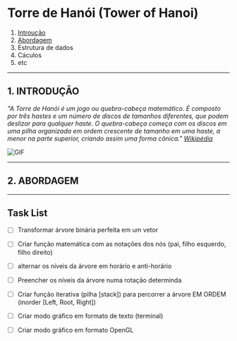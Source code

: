 # Torre de Hanói (Tower of Hanoi)

1. [Introução](#1-introduÇÃo)
2. [Abordagem](#2-abordagem)
3. Estrutura de dados
4. Cáculos
5. etc

---

## 1. INTRODUÇÃO

*"A Torre de Hanói é um jogo ou quebra-cabeça matemático. É composto por três hastes e um número de discos de tamanhos diferentes, que podem deslizar para qualquer haste. O quebra-cabeça começa com os discos em uma pilha organizada em ordem crescente de tamanho em uma haste, a menor na parte superior, criando assim uma forma cônica." [Wikipédia](https://en.wikipedia.org/wiki/Tower_of_Hanoi)*

![GIF](https://media.giphy.com/media/rutTKcoKSCSYM/giphy.gif)

---
## 2. ABORDAGEM

---

## Task List

- [ ]  Transformar árvore binária perfeita em um vetor
- [ ]  Criar função matemática com as notações dos nós \(pai, filho esquerdo, filho direito\)
- [ ]  alternar os níveis da árvore em horário e anti-horário
- [ ]  Preencher os níveis da árvore numa rotação determinda
- [ ]  Criar função iterativa \(pilha \[stack\]\) para percorrer a árvore EM ORDEM (inorder \[Left, Root, Right\]\)

- [ ]  Criar modo gráfico em formato de texto \(terminal\)
- [ ]  Criar modo gráfico em formato OpenGL